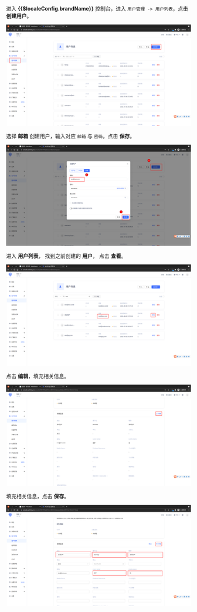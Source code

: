 <IntegrationDetailCard :title="`在 ${$localeConfig.brandName} 中创建 LDAP 测试用户`">

进入 **{{$localeConfig.brandName}}** 控制台，进入 `用户管理 -> 用户列表`，点击 **创建用户**。

<img src="../../images/integration/ldap-metabase/2-1.png" class="md-img-padding" />

选择 **邮箱** 创建用户，输入对应 `邮箱` 与 `密码`，点击 **保存**。 

<img src="../../images/integration/ldap-metabase/2-2.png" class="md-img-padding" />

进入 **用户列表**， 找到之前创建的 **用户**， 点击 **查看**。

<img src="../../images/integration/ldap-metabase/2-4.png" class="md-img-padding" />

点击 **编辑**，填充相关信息。

<img src="../../images/integration/ldap-metabase/2-5.png" class="md-img-padding" />

填充相关信息，点击 **保存**。

<img src="../../images/integration/ldap-metabase/2-6.png" class="md-img-padding" />

</IntegrationDetailCard>
